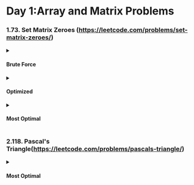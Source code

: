# Day 1:Array and Matrix Problems

### 1.73. Set Matrix Zeroes (https://leetcode.com/problems/set-matrix-zeroes/)
<details><summary>

#### Brute Force
</summary>

##### TC: (N x M) x (N + M) (Traversel of the Array) x (Traversal of the row and col)
##### SC: O(1)
###### What are the ranges of the values at the matrix? (Assume all the values are on the positive side of 0)
###### 1. Traverse the matrix. Whenever gets 0 traverse for its entire row and column and place a value that can not be part of matrix (put -1 as we are told that all matrix values will be positive)
###### 2. Wherever there is -1 fill that up with 0
</details>

<details><summary>

#### Optimized
</summary>

##### TC: 2 x O(N x M) (Linear Traversel of the Array Twice)
##### SC: O(1)
###### 1.Take 2 dummy arrays (size of rows,size of col)
###### 2. Linearly traverse through array and set 0 in the 2 arrays.
###### 3. For every given index check index in col,row array and if any of it 0 make 0 in the matrix.
</details>
<details><summary>

#### Most Optimal
</summary>

##### TC: O(N x M + N x M) (Linear Traversel of the Array Twice)
##### SC: O(N) + O(M) (Two dummy row and col arrays)
###### 1. Take the dummy row,col in the matrix itself mat[0,0]
###### 2. col = True
###### 3. Iterate through matrix if you encounter 0 mark 0 in thae dummy row and col in the matrix.
##### 4. If the encountered 0 lies in the dummy col then make col = False
###### 5. Once done linear traversal traverse from back and check if any of the element in the dummy row or col is 0 make the current element 0.
###### 6. Once done linear traversal traverse from back and check if any of the element in the dummy row or col is 0 make the current element 0.
###### 7. Why did we traverse from back? It would have updated our dummy array as well if we would have started from front.
</details>

### 2.118. Pascal's Triangle(https://leetcode.com/problems/pascals-triangle/)
<details><summary>

#### Most Optimal
</summary>

##### TC: O(N) 
##### SC: O(1)
###### 1. Craete a List[List[int]] with all 1s. [[1], [1, 1], [1, 1, 1], [1, 1, 1, 1], [1, 1, 1, 1, 1]].
###### 2. Iterate over this List and add pascal[i][j] = pascal[i-1][j-1] + pascal[i-1][j]

</details>